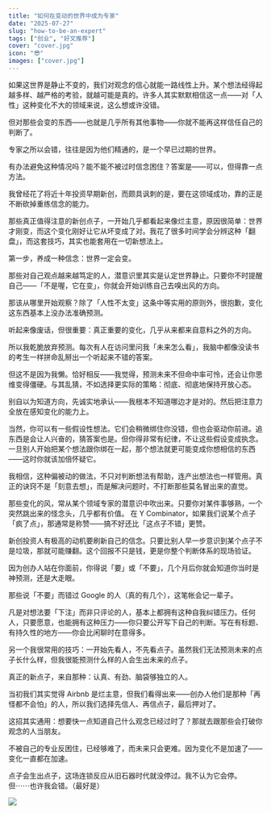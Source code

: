 ```yaml
---
title: "如何在变动的世界中成为专家"
date: "2025-07-27"
slug: "how-to-be-an-expert"
tags: ["创业", "好文推荐"]
cover: "cover.jpg"
icon: "😎"
images: ["cover.jpg"]
---
```

如果这世界是静止不变的，我们对观念的信心就能一路线性上升。某个想法经得起越多样、越严格的考验，就越可能是真的。许多人其实默默相信这一点——对「人性」这种变化不大的领域来说，这么想或许没错。



但对那些会变的东西——也就是几乎所有其他事物——你就不能再这样信任自己的判断了。



专家之所以会错，往往是因为他们精通的，是一个早已过期的世界。



有办法避免这种情况吗？能不能不被过时信念困住？答案是——可以，但得靠一点方法。



我曾经花了将近十年投资早期新创，而颇具讽刺的是，要在这领域成功，靠的正是不断砍掉重练信念的能力。



那些真正值得注意的新创点子，一开始几乎都看起来像烂主意，原因很简单：世界才刚变，而这个变化刚好让它从坏变成了对。我花了很多时间学会分辨这种「翻盘」，而这套技巧，其实也能套用在一切新想法上。



第一步，养成一种信念：世界一定会变。



那些对自己观点越来越笃定的人，潜意识里其实是认定世界静止。只要你不时提醒自己——「不是喔，它在变」，你就会开始训练自己去嗅出风的方向。



那该从哪里开始观察？除了「人性不太变」这条中等实用的原则外，很抱歉，变化这东西基本上没办法准确预测。



听起来像废话，但很重要：真正重要的变化，几乎从来都来自意料之外的方向。



所以我乾脆放弃预测。每次有人在访问里问我「未来怎么看」，我脑中都像没读书的考生一样拼命乱掰出一个听起来不错的答案。



但这不是因为我懒。恰好相反——我觉得，预测未来不但命中率可怜，还会让你思维变得僵硬。与其乱猜，不如选择更实际的策略：彻底、彻底地保持开放心态。



别自以为知道方向，先诚实地承认——我根本不知道哪边才是对的。然后把注意力全放在感知变化的能力上。



当然，你可以有一些假设性想法。它们会稍微绑住你没错，但也会驱动你前进。追东西是会让人兴奋的，猜答案也是。但你得非常有纪律，不让这些假设变成执念。
一旦别人开始把某个想法跟你绑在一起，那个想法就更可能变成你想相信的东西——这时你就该加倍怀疑它。



我相信，这种偏被动的做法，不只对判断想法有帮助，连产出想法也一样管用。真正的诀窍不是「刻意去想」，而是解决问题时，不打断那些莫名冒出来的直觉。



那些变化的风，常从某个领域专家的潜意识中吹出来。只要你对某件事够熟，一个突然跳出来的怪念头，几乎都有价值。
在 Y Combinator，如果我们说某个点子「疯了点」，那通常是称赞——搞不好还比「这点子不错」更赞。



新创投资人有极高的动机要刷新自己的信念。只要比别人早一步意识到某个点子不是垃圾，那就可能赚翻。这个回报不只是钱，更是你整个判断体系的现场验证。



因为创办人站在你面前，你得说「要」或「不要」，几个月后你就会知道你当时是神预测，还是大走眼。



那些说「不要」而错过 Google 的人（真的有几个），这笔帐会记一辈子。



凡是对想法要「下注」而非只评论的人，基本上都拥有这种自我纠错压力。任何人，只要愿意，也能拥有这种压力——你只要公开写下自己的判断。写在有标题、有持久性的地方——你会比闲聊时在意得多。



另一个我很常用的技巧：一开始先看人，不先看点子。虽然我们无法预测未来的点子长什么样，但我很能预测什么样的人会生出未来的点子。



真正的新点子，来自那种：认真、有劲、脑袋够独立的人。



当初我们其实觉得 Airbnb 是烂主意，但我们看得出来——创办人他们是那种「再怪都不会怕」的人，所以我们选择先信人、再信点子，最后押对了。



这招其实通用：想要快一点知道自己什么观念已经过时了？那就去跟那些会打破你观念的人当朋友。



不被自己的专业反困住，已经够难了，而未来只会更难。因为变化不是加速了——变化一直都在加速。



点子会生出点子，这场连锁反应从旧石器时代就没停过。我不认为它会停。
但⋯⋯也许我会错。（最好是）




![](https://prod-files-secure.s3.us-west-2.amazonaws.com/112d0858-5090-4d34-a606-b75eb8d65fd2/46476355-9cf3-4e99-9b7a-3531bc426380/1000202064.png?X-Amz-Algorithm=AWS4-HMAC-SHA256&X-Amz-Content-Sha256=UNSIGNED-PAYLOAD&X-Amz-Credential=ASIAZI2LB4666HE2I7TT%2F20251008%2Fus-west-2%2Fs3%2Faws4_request&X-Amz-Date=20251008T143701Z&X-Amz-Expires=3600&X-Amz-Security-Token=IQoJb3JpZ2luX2VjECYaCXVzLXdlc3QtMiJHMEUCIHdeW3%2BAjfqo7P5cwLqyrUckz6QFCwMVJtBACjQiRSpNAiEAtBU5Uu2QsZFHkU55yprR%2B0Obhv7KmzplbVMvusfvECkqiAQIv%2F%2F%2F%2F%2F%2F%2F%2F%2F%2F%2FARAAGgw2Mzc0MjMxODM4MDUiDHRGU4VTMZ1jyW%2FbDSrcA51gOTyhjckC%2F0daHbitVJc%2B30W7a6kdjlao42VpIA5lwNbjJuwWP%2BjV5bziEPCaw28lpNAQTdSfwwtmraJrFHCK3qnQkRVy%2FjK5E58e%2F64m%2B4zOE92AXyzMaJswM7mSFV8zqN5Xpvr9ySCK9%2FCZjsV0nKTUax5a6Sw0hEp33%2BABhGRulTP2xtjSWxUB2lm%2BjNn0k68eSCk1bZfXwCJK%2FUNXWNaiZBIojMQG7EDy%2FlslRG2OAW4ucqb1pInUCZT8P0Iopej0YyKRTmgjxCNQ6zTUVfQzmrLfQyozW4Gr9E2BU34FgCqk8TVKnTCmcl3oYa9%2Fol8iAQJ9tlc7EwtVpNoavwhCSKyOQk8ityvnX2IliEbsP1DHN7rEG9qa6cVtCEMDUi7wWnTQv4eTtGvOxDqN8psvtdBZpUSmWKYR15hI%2BNhvFl8LzrVUCd56UCyhUu8%2BC4D8DqEp45jytGWI4dhnTKviH67WUIInp5cSa24gin6v0wtBZbQ6awjSmEFou7dxY5kIb54rURAe75Fyoz6j8hfIzUG8jKUO9tt3B10mtTzxFPRULoTl6luaPvsuazKEUhquq3g30fQkhH1JNUuXMkdNmFLp9KCshWAVZnj7qsskyEcvBndwA4%2FFMKncmccGOqUBXRe9mFWsB5al1%2FGLACuch4V2u84NxJ%2FC2gQdfihRxDLnI1v510Yd58E9Wj5kO09HgeMRUaryyy7cYn8BDPt%2F9baHThjdlJ81gO8ZaChoigSSXoknjtxGzeohp6HevxHs0%2BlJTw%2BxFvxayW7RTOq02Foce7%2FmSfnIhpBcknqaSPsllpOd8bCl2Uoom6EIBYGeW%2BgigBK8Dvn32xaChr4sADjKBB7I&X-Amz-Signature=e712e17d1f18fd177b7b30e9bcc17af0aae0a94a75c7317b0eddd3ff213df659&X-Amz-SignedHeaders=host&x-amz-checksum-mode=ENABLED&x-id=GetObject)

